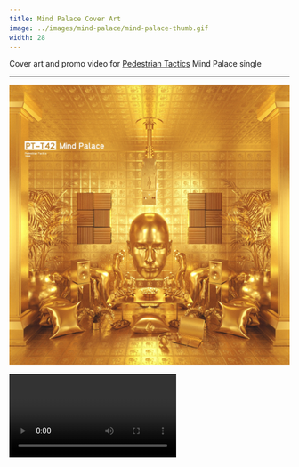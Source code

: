 ```yaml
---
title: Mind Palace Cover Art
image: ../images/mind-palace/mind-palace-thumb.gif
width: 28
---
```


Cover art and promo video for [Pedestrian Tactics](https://pedestriantactics.com) Mind Palace single

***

![](../images/mind-palace/mind-palace-cover-art.jpeg)

<video controls src="images/mind-palace/mind-palace-video.mov"></video>